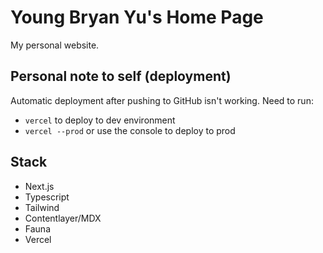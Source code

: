 # Young Bryan Yu's Home Page
My personal website. 

## Personal note to self (deployment)
Automatic deployment after pushing to GitHub isn't working. Need to run:
- `vercel` to deploy to dev environment
- `vercel --prod` or use the console to deploy to prod

## Stack
- Next.js
- Typescript
- Tailwind
- Contentlayer/MDX
- Fauna
- Vercel
